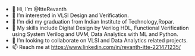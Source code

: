 - 👋 Hi, I’m @ItteRevanth
- 👀 I’m interested in VLSI Design and Verification.
- 🌱 I’m did my graduation from Indian Institute of Technology,Ropar.
- 🌱 My skills include Digital Design by Verilog HDL, Functional Verification using System Verilog and UVM, Data Analytics with ML and Python.
- 💞️ I’m looking to collaborate on VLSI and Data Analytics related projects.
- 📫 Reach me at https://www.linkedin.com/in/revanth-itte-221471235/

<!---
ItteRevanth/ItteRevanth is a ✨ special ✨ repository because its `README.md` (this file) appears on your GitHub profile.
You can click the Preview link to take a look at your changes.
--->
